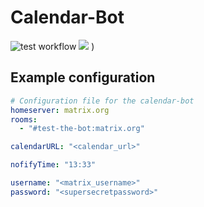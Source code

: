 # Calendar-Bot

![test workflow](https://github.com/gueldenstone/calendar-bot/actions/workflows/go.yml/badge.svg)
[<img src="https://img.shields.io/badge/dockerhub-image-blue.svg?logo=Docker">](https://hub.docker.com/r/gueldenstone/calendar-bot)
)

## Example configuration

```yaml
# Configuration file for the calendar-bot
homeserver: matrix.org
rooms:
  - "#test-the-bot:matrix.org"

calendarURL: "<calendar_url>"

nofifyTime: "13:33"

username: "<matrix_username>"
password: "<supersecretpassword>"
```
